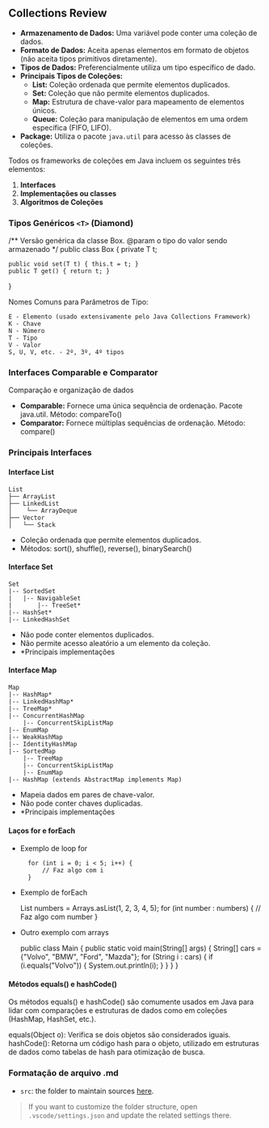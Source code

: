 ## Collections Review

- **Armazenamento de Dados:** Uma variável pode conter uma coleção de dados.
- **Formato de Dados:** Aceita apenas elementos em formato de objetos (não aceita tipos primitivos diretamente).
- **Tipos de Dados:** Preferencialmente utiliza um tipo específico de dado.
- **Principais Tipos de Coleções:**
    - **List:** Coleção ordenada que permite elementos duplicados.
    - **Set:** Coleção que não permite elementos duplicados.
    - **Map:** Estrutura de chave-valor para mapeamento de elementos únicos.
    - **Queue:** Coleção para manipulação de elementos em uma ordem específica (FIFO, LIFO).
- **Package:** Utiliza o pacote `java.util` para acesso às classes de coleções.


Todos os frameworks de coleções em Java incluem os seguintes três elementos:
1. **Interfaces**
2. **Implementações ou classes**
3. **Algoritmos de Coleções**

### Tipos Genéricos `<T>` (Diamond)

/**
Versão genérica da classe Box.
@param <T> o tipo do valor sendo armazenado
*/
public class Box<T> {
    private T t;

    public void set(T t) { this.t = t; }
    public T get() { return t; }
}

Nomes Comuns para Parâmetros de Tipo:

    E - Elemento (usado extensivamente pelo Java Collections Framework)
    K - Chave
    N - Número
    T - Tipo
    V - Valor
    S, U, V, etc. - 2º, 3º, 4º tipos

### Interfaces Comparable e Comparator

Comparação e organização de dados

- **Comparable:** Fornece uma única sequência de ordenação. Pacote java.util. Método: compareTo()
- **Comparator:** Fornece múltiplas sequências de ordenação. Método: compare()

### Principais Interfaces
#### Interface List

    List
    ├── ArrayList
    ├── LinkedList
    │    └── ArrayDeque
    ├── Vector
    │   └── Stack

- Coleção ordenada que permite elementos duplicados.
- Métodos: sort(), shuffle(), reverse(), binarySearch()

#### Interface Set

    Set
    |-- SortedSet
    |   |-- NavigableSet
    |       |-- TreeSet*
    |-- HashSet*
    |-- LinkedHashSet

- Não pode conter elementos duplicados.
- Não permite acesso aleatório a um elemento da coleção.
- *Principais implementações

#### Interface Map

    Map
    |-- HashMap*
    |-- LinkedHashMap*
    |-- TreeMap*
    |-- ConcurrentHashMap
        |-- ConcurrentSkipListMap
    |-- EnumMap
    |-- WeakHashMap
    |-- IdentityHashMap
    |-- SortedMap
        |-- TreeMap
        |-- ConcurrentSkipListMap
        |-- EnumMap
    |-- HashMap (extends AbstractMap implements Map)

- Mapeia dados em pares de chave-valor.
- Não pode conter chaves duplicadas.
- *Principais implementações

#### Laços for e forEach

- Exemplo de loop for

        for (int i = 0; i < 5; i++) {
            // Faz algo com i
        }

- Exemplo de forEach


    List<Integer> numbers = Arrays.asList(1, 2, 3, 4, 5);
    for (int number : numbers) {
    // Faz algo com number
    }

- Outro exemplo com arrays


    public class Main {
        public static void main(String[] args) {
            String[] cars = {"Volvo", "BMW", "Ford", "Mazda"};
            for (String i : cars) {
                if (i.equals("Volvo")) {
                    System.out.println(i);
                }
            }
        }
    }

#### Métodos equals() e hashCode()

Os métodos equals() e hashCode() são comumente usados em Java para lidar com comparações e estruturas de dados como em coleções (HashMap, HashSet, etc.).

equals(Object o): Verifica se dois objetos são considerados iguais.
hashCode(): Retorna um código hash para o objeto, utilizado em estruturas de dados como tabelas de hash para otimização de busca.



### Formatação de arquivo .md

- `src`: the folder to maintain sources
[here](https://github.com/deisekinsk/condicionalJava).
> If you want to customize the folder structure, open `.vscode/settings.json` and update the related settings there.

